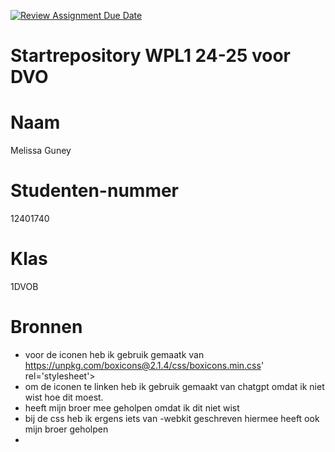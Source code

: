 [![Review Assignment Due Date](https://classroom.github.com/assets/deadline-readme-button-22041afd0340ce965d47ae6ef1cefeee28c7c493a6346c4f15d667ab976d596c.svg)](https://classroom.github.com/a/UFElbPiN)
# Startrepository WPL1 24-25 voor DVO

# Naam
Melissa Guney

# Studenten-nummer
12401740

# Klas
1DVOB

# Bronnen
- voor de iconen heb ik gebruik gemaatk van https://unpkg.com/boxicons@2.1.4/css/boxicons.min.css' rel='stylesheet'>
- om de iconen te linken heb ik gebruik gemaakt van chatgpt omdat ik niet wist hoe dit moest.
- <span></span> heeft mijn broer mee geholpen omdat ik dit niet wist
- bij de css heb ik ergens iets van -webkit geschreven hiermee heeft ook mijn broer geholpen
- 
